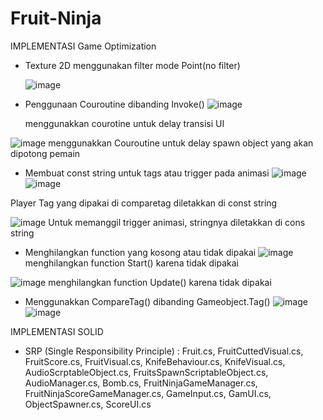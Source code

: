 # Fruit-Ninja

IMPLEMENTASI Game Optimization
- Texture 2D menggunakan filter mode Point(no filter)

  ![image](https://user-images.githubusercontent.com/101692512/227444452-8afa6ff7-d61f-4f01-beed-d72c9f0ac80a.png)


- Penggunaan Couroutine dibanding Invoke()
![image](https://user-images.githubusercontent.com/101692512/227447812-cd14587e-513e-42d5-a5b3-2e6ae64069ea.png)


  menggunakkan courotine untuk delay transisi UI

![image](https://user-images.githubusercontent.com/101692512/227447927-981ad675-86ab-4411-b546-44cf0b268dd9.png)
menggunakkan Couroutine untuk delay spawn object yang akan dipotong pemain

- Membuat const string untuk tags atau trigger pada animasi
![image](https://user-images.githubusercontent.com/101692512/227444852-f5da1a31-757a-47a8-968f-66491b915ece.png)
![image](https://user-images.githubusercontent.com/101692512/227447357-15f56964-5838-4bc8-aa5a-8f395fe54562.png)

Player Tag yang dipakai di comparetag diletakkan di const string

![image](https://user-images.githubusercontent.com/101692512/227447468-296c4eef-ef4e-4d84-ac65-4484712ff20c.png)
Untuk memanggil trigger animasi, stringnya diletakkan di cons string




- Menghilangkan function yang kosong atau tidak dipakai
![image](https://user-images.githubusercontent.com/101692512/227445068-2b360ba1-cd41-4a5f-b500-418705c2c2c8.png)
menghilangkan function Start() karena tidak dipakai

![image](https://user-images.githubusercontent.com/101692512/227445241-41291b5d-81b8-41a1-9ea8-105ec6025d25.png)
menghilangkan function Update() karena tidak dipakai


- Menggunakkan CompareTag() dibanding Gameobject.Tag()
![image](https://user-images.githubusercontent.com/101692512/227444792-44376d27-446b-4205-8fcd-e948643c14cc.png)
![image](https://user-images.githubusercontent.com/101692512/227448100-bba5783c-aa7c-468f-9d7e-abe7fd2011c2.png)



IMPLEMENTASI SOLID

- SRP (Single Responsibility Principle) : 
Fruit.cs, FruitCuttedVisual.cs, FruitScore.cs, FruitVisual.cs, KnifeBehaviour.cs, KnifeVisual.cs, AudioScrptableObject.cs, FruitsSpawnScriptableObject.cs, AudioManager.cs, Bomb.cs, FruitNinjaGameManager.cs, FruitNinjaScoreGameManager.cs, GameInput.cs, GamUI.cs, ObjectSpawner.cs, ScoreUI.cs
